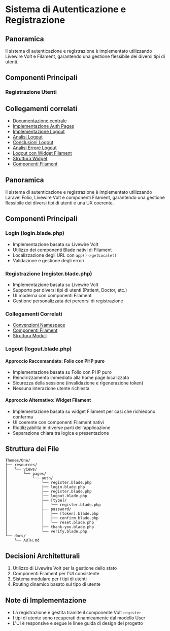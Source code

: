# Sistema di Autenticazione e Registrazione

## Panoramica
Il sistema di autenticazione e registrazione è implementato utilizzando Livewire Volt e Filament, garantendo una gestione flessibile dei diversi tipi di utenti.

## Componenti Principali

### Registrazione Utenti
## Collegamenti correlati
- [Documentazione centrale](../../../docs/README.md)
- [Implementazione Auth Pages](../../Modules/User/docs/AUTH_PAGES_IMPLEMENTATION.md)
- [Implementazione Logout](../../Modules/User/docs/LOGOUT_BLADE_IMPLEMENTATION.md)
- [Analisi Logout](../../Modules/User/docs/LOGOUT_BLADE_ANALYSIS.md)
- [Conclusioni Logout](../../Modules/User/docs/LOGOUT_BLADE_CONCLUSIONS.md)
- [Analisi Errore Logout](../../Modules/User/docs/LOGOUT_IMPLEMENTATION_ERROR.md)
- [Logout con Widget Filament](../../Modules/User/docs/LOGOUT_FILAMENT_WIDGET.md)
- [Struttura Widget](../../Modules/User/docs/WIDGETS_STRUCTURE.md)
- [Componenti Filament](FILAMENT_COMPONENTS.md)

## Panoramica
Il sistema di autenticazione e registrazione è implementato utilizzando Laravel Folio, Livewire Volt e componenti Filament, garantendo una gestione flessibile dei diversi tipi di utenti e una UX coerente.

## Componenti Principali

### Login (login.blade.php)
- Implementazione basata su Livewire Volt
- Utilizzo dei componenti Blade nativi di Filament
- Localizzazione degli URL con `app()->getLocale()`
- Validazione e gestione degli errori

### Registrazione (register.blade.php)
- Implementazione basata su Livewire Volt
- Supporto per diversi tipi di utenti (Patient, Doctor, etc.)
- UI moderna con componenti Filament
- Gestione personalizzata dei percorsi di registrazione

### Collegamenti Correlati
- [Convenzioni Namespace](../../Modules/Xot/docs/NAMESPACE-CONVENTIONS.md)
- [Componenti Filament](FILAMENT_COMPONENTS.md)
- [Struttura Moduli](../../Modules/Xot/docs/module-structure.md)
### Logout (logout.blade.php)

#### Approccio Raccomandato: Folio con PHP puro
- Implementazione basata su Folio con PHP puro
- Reindirizzamento immediato alla home page localizzata
- Sicurezza della sessione (invalidazione e rigenerazione token)
- Nessuna interazione utente richiesta

#### Approccio Alternativo: Widget Filament
- Implementazione basata su widget Filament per casi che richiedono conferma
- UI coerente con componenti Filament nativi
- Riutilizzabilità in diverse parti dell'applicazione
- Separazione chiara tra logica e presentazione

## Struttura dei File
```
Themes/One/
├── resources/
│   └── views/
│       └── pages/
│           └── auth/
│               └── register.blade.php
│               ├── login.blade.php
│               ├── register.blade.php
│               ├── logout.blade.php
│               ├── [type]/
│               │   └── register.blade.php
│               ├── password/
│               │   ├── [token].blade.php
│               │   ├── confirm.blade.php
│               │   └── reset.blade.php
│               ├── thank-you.blade.php
│               └── verify.blade.php
└── docs/
    └── AUTH.md
```

## Decisioni Architetturali
1. Utilizzo di Livewire Volt per la gestione dello stato
2. Componenti Filament per l'UI consistente
3. Sistema modulare per i tipi di utenti
4. Routing dinamico basato sul tipo di utente

## Note di Implementazione
- La registrazione è gestita tramite il componente Volt `register`
- I tipi di utente sono recuperati dinamicamente dal modello User
- L'UI è responsive e segue le linee guida di design del progetto 
